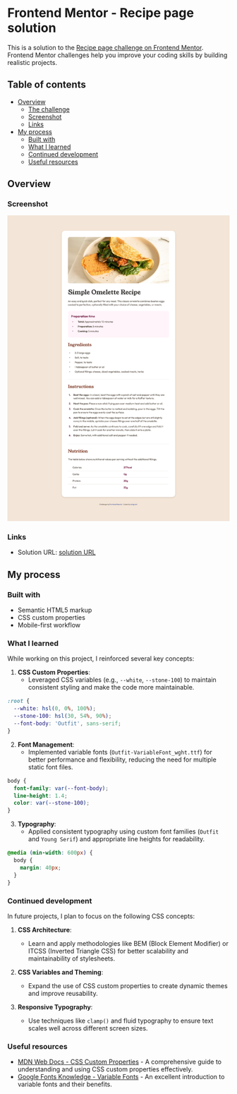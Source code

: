 # Frontend Mentor - Recipe page solution

This is a solution to the [Recipe page challenge on Frontend Mentor](https://www.frontendmentor.io/challenges/recipe-page-KiTsR8QQKm). Frontend Mentor challenges help you improve your coding skills by building realistic projects. 

## Table of contents

- [Overview](#overview)
  - [The challenge](#the-challenge)
  - [Screenshot](#screenshot)
  - [Links](#links)
- [My process](#my-process)
  - [Built with](#built-with)
  - [What I learned](#what-i-learned)
  - [Continued development](#continued-development)
  - [Useful resources](#useful-resources)

## Overview

### Screenshot

![](./assets/images/page-screenshot.png)

### Links

- Solution URL: [solution URL](https://simgrant.github.io/recipe_page)

## My process

### Built with

- Semantic HTML5 markup
- CSS custom properties
- Mobile-first workflow

### What I learned

While working on this project, I reinforced several key concepts:

1. **CSS Custom Properties**:
   - Leveraged CSS variables (e.g., `--white`, `--stone-100`) to maintain consistent styling and make the code more maintainable.

```css
:root {
  --white: hsl(0, 0%, 100%);
  --stone-100: hsl(30, 54%, 90%);
  --font-body: 'Outfit', sans-serif;
}
```

2. **Font Management**:
   - Implemented variable fonts (`Outfit-VariableFont_wght.ttf`) for better performance and flexibility, reducing the need for multiple static font files.

```css
body {
  font-family: var(--font-body);
  line-height: 1.4;
  color: var(--stone-100);
}
```

3. **Typography**:
   - Applied consistent typography using custom font families (`Outfit` and `Young Serif`) and appropriate line heights for readability.

```css
@media (min-width: 600px) {
  body {
    margin: 40px;
  }
}
```

### Continued development

In future projects, I plan to focus on the following CSS concepts:

1. **CSS Architecture**:
   - Learn and apply methodologies like BEM (Block Element Modifier) or ITCSS (Inverted Triangle CSS) for better scalability and maintainability of stylesheets.

2. **CSS Variables and Theming**:
   - Expand the use of CSS custom properties to create dynamic themes and improve reusability.

3. **Responsive Typography**:
   - Use techniques like `clamp()` and fluid typography to ensure text scales well across different screen sizes.



### Useful resources

- [MDN Web Docs - CSS Custom Properties](https://developer.mozilla.org/en-US/docs/Web/CSS/--*) - A comprehensive guide to understanding and using CSS custom properties effectively.
- [Google Fonts Knowledge - Variable Fonts](https://fonts.google.com/knowledge/introducing_type/variable_fonts) - An excellent introduction to variable fonts and their benefits.

